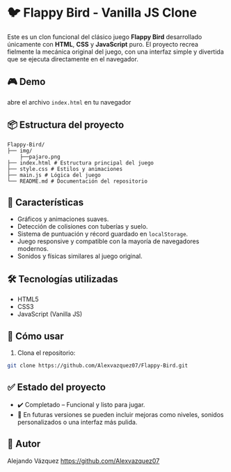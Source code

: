 # 🐦 Flappy Bird - Vanilla JS Clone

Este es un clon funcional del clásico juego **Flappy Bird** desarrollado únicamente con **HTML**, **CSS** y **JavaScript** puro. El proyecto recrea fielmente la mecánica original del juego, con una interfaz simple y divertida que se ejecuta directamente en el navegador.

## 🎮 Demo
abre el archivo `index.html` en tu navegador

## 📦 Estructura del proyecto
```
Flappy-Bird/
├── img/
    ├──pajaro.png
├── index.html # Estructura principal del juego
├── style.css # Estilos y animaciones
├── main.js # Lógica del juego
└── README.md # Documentación del repositorio
```
## 🚀 Características

- Gráficos y animaciones suaves.
- Detección de colisiones con tuberías y suelo.
- Sistema de puntuación y récord guardado en `localStorage`.
- Juego responsive y compatible con la mayoría de navegadores modernos.
- Sonidos y físicas similares al juego original.

## 🛠️ Tecnologías utilizadas

- HTML5
- CSS3
- JavaScript (Vanilla JS)

## 📂 Cómo usar

1. Clona el repositorio:

```bash
git clone https://github.com/Alexvazquez07/Flappy-Bird.git
```
## ✅ Estado del proyecto
- ✔️ Completado – Funcional y listo para jugar.
- 🔧 En futuras versiones se pueden incluir mejoras como niveles, sonidos personalizados o una interfaz más pulida.

## 👤 Autor
Alejando Vázquez
https://github.com/Alexvazquez07
